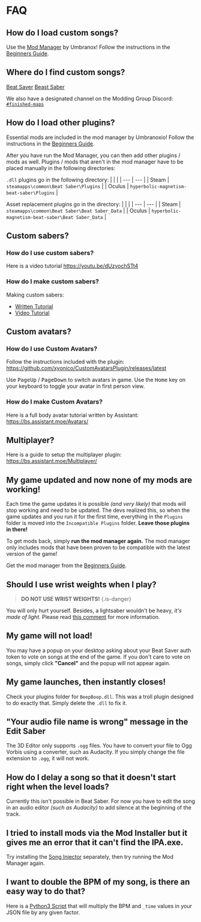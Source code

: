 <!-- TITLE: FAQ -->
<!-- SUBTITLE: Frequently Asked Questions! -->
# FAQ
## How do I load custom songs?
Use the [Mod Manager](https://github.com/Umbranoxio/BeatSaberModInstaller/releases) by Umbranox! 
Follow the instructions in the [Beginners Guide](beginners-guide).

## Where do I find custom songs?
[Beat Saver](https://beatsaver.com/)
[Beast Saber](https://bsaber.com/)

We also have a designated channel on the Modding Group Discord: [`#finished-maps`](https://discordapp.com/channels/441805394323439646/442342190060929055/)

## How do I load other plugins?
Essential mods are included in the mod manager by Umbranoxio!
Follow the instructions in the [Beginners Guide](beginners-guide).

After you have run the Mod Manager, you can then add other plugins / mods as well.
Plugins / mods that aren't in the mod manager have to be placed manually in the following directories:

`.dll` plugins go in the following directory:
|  |  |
| --- | --- |
| Steam | `steamapps\common\Beat Saber\Plugins` |
| Oculus | `hyperbolic-magnetism-beat-saber\Plugins` |

Asset replacement plugins go in the directory:
|  |  |
| --- | --- |
| Steam | `steamapps\common\Beat Saber\Beat Saber_Data` |
| Oculus | `hyperbolic-magnetism-beat-saber\Beat Saber_Data` |

## Custom sabers?
### How do I use custom sabers?
Here is a video tutorial https://youtu.be/dUzyochSTt4
<!-- (Add link to #beginners-guide section here) -->

### How do I make custom sabers?
Making custom sabers:
* [Written Tutorial](https://bs.assistant.moe/Sabers/)
* [Video Tutorial](https://www.youtube.com/watch?v=mhMeR9CEUjk)

## Custom avatars?
### How do I use Custom Avatars?
Follow the instructions included with the plugin:
https://github.com/xyonico/CustomAvatarsPlugin/releases/latest

Use <kbd>PageUp</kbd> / <kbd>PageDown</kbd> to switch avatars in game.
Use the <kbd>Home</kbd> key on your keyboard to toggle your avatar in first person view.

### How do I make Custom Avatars?
Here is a full body avatar tutorial written by Assistant: https://bs.assistant.moe/Avatars/

## Multiplayer?
Here is a guide to setup the multiplayer plugin: https://bs.assistant.moe/Multiplayer/

## My game updated and now none of my mods are working!
Each time the game updates it is possible *(and very likely)* that mods will stop working and need to be updated.
The devs realized this, so when the game updates and you run it for the first time, everything in the `Plugins` folder is moved into the `Incompatible Plugins` folder. **Leave those plugins in there!**

To get mods back, simply **run the mod manager again.**
The mod manager only includes mods that have been proven to be compatible with the latest version of the game!

Get the mod manager from the [Beginners Guide](beginners-guide).

## Should I use wrist weights when I play?
> **DO NOT USE WRIST WEIGHTS!**
{.is-danger}

You will only hurt yourself. Besides, a lightsaber wouldn't be heavy, *it's made of light.*
Please read [this comment](https://www.reddit.com/r/Vive/comments/8g9jgs/beat_saber_has_now_released/dya1yl7/) for more information.

## My game will not load!
You may have a popup on your desktop asking about your Beat Saver auth token to vote on songs at the end of the game.
If you don't care to vote on songs, simply click **"Cancel"** and the popup will not appear again.

## My game launches, then instantly closes!
Check your plugins folder for `BeepBoop.dll`. This was a troll plugin designed to do exactly that.
Simply delete the `.dll` to fix it.

## "Your audio file name is wrong" message in the Edit Saber
The 3D Editor only supports `.ogg` files. You have to convert your file to Ogg Vorbis using a converter, such as Audacity.
If you simply change the file extension to `.ogg`, it will not work.

## How do I delay a song so that it doesn't start right when the level loads?
Currently this isn't possible in Beat Saber. For now you have to edit the song in an audio editor *(such as Audacity)* to add silence at the beginning of the track.

## I tried to install mods via the Mod Installer but it gives me an error that it can't find the IPA.exe.
Try installing the [Song Injector](https://github.com/xyonico/BeatSaberSongInjector/releases) separately, then try running the Mod Manager again.

## I want to double the BPM of my song, is there an easy way to do that?
Here is a [Python3 Script](https://cdn.discordapp.com/attachments/442372806705938434/447910905972523008/beat-saber-time-multiplier.zip) that will multiply the BPM and `_time` values in your JSON file by any given factor.